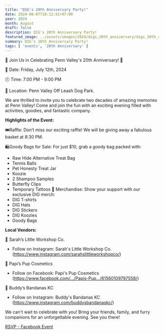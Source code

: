 ```yaml
---
title: "DIG's 20th Anniversary Party!"
date: 2024-06-07T18:12:51+07:00
year: 2024
month: August
draft: false
description: DIG's 20th Anniversary Party!
featured_image: ../assets/images/2024/digs_20th_anniversary/digs_20th_anniversary_party.jpg
summary: DIG's 20th Anniversary Party!
tags: [ 'events', '20th Anniversary' ]
---
```


🎉 Join Us in Celebrating Penn Valley's 20th Anniversary! 🎉

📅 Date: Friday, July 12th, 2024

🕖 Time: 7:00 PM - 9:00 PM

📍 Location: Penn Valley Off Leash Dog Park.

We are thrilled to invite you to celebrate two decades of amazing memories at Penn Valley! Come and join the fun with an exciting evening filled with activities, goodies, and fantastic company.

**Highlights of the Event:**

🎟️Raffle: Don’t miss our exciting raffle! We will be giving away a fabulous basket at 8:30 PM.

🛍️Goody Bags for Sale: For just $10, grab a goody bag packed with:
- Raw Hide Alternative Treat Bag
- Tennis Balls
- Pet Honesty Treat Jar
- Koozie
- 2 Shampoo Samples
- Butterfly Clips
- Temporary Tattoos
🛒 Merchandise: Show your support with our exclusive DIG merch:
- DIG T-shirts
- DIG Hats
- DIG Stickers
- DIG Koozies
- Goody Bags


**Local Vendors:**

🌟 Sarah’s Little Workshop Co.
- Follow on Instagram: Sarah's Little Workshop Co. (https://www.instagram.com/sarahslittleworkshopco/)

🌟 Papi’s Pup Cosmetics
- Follow on Facebook: Papi's Pup Cosmetics (https://www.facebook.com/.../Papis-Pup.../61560109797558/)

🌟 Buddy’s Bandanas KC
- Follow on Instagram: Buddy's Bandanas KC (https://www.instagram.com/buddysbandanaskc/)

We can't wait to celebrate with you! Bring your friends, family, and furry companions for an unforgettable evening. See you there!


<a href="https://www.facebook.com/events/1469559657005640/" class="text-white bg-teal-600 focus:ring-4 focus:outline-none focus:ring-[#F7BE38]/50 font-medium rounded-md text-sm px-9 py-5 text-center inline-flex items-center dark:focus:ring-[#F7BE38]/50 me-2 mb-2">RSVP - Facebook Event</a>

